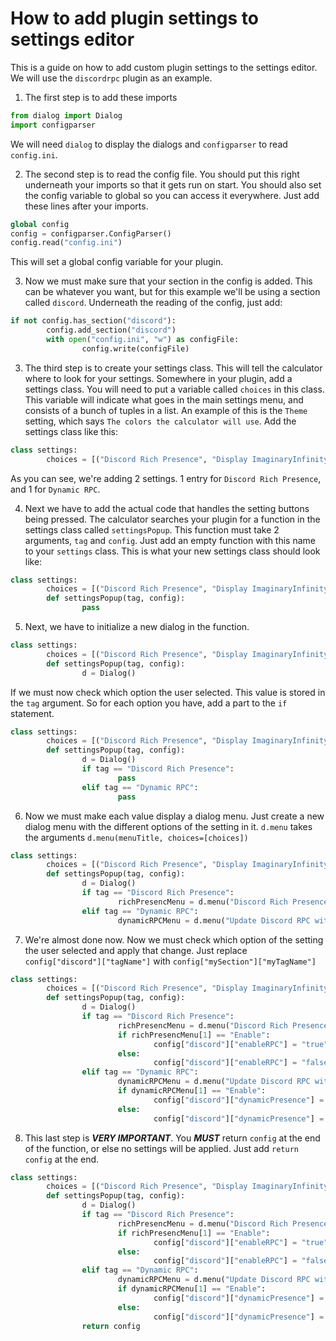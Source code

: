 # How to add plugin settings to settings editor
This is a guide on how to add custom plugin settings to the settings editor. We will use the `discordrpc` plugin as an example.

1. The first step is to add these imports
```py
from dialog import Dialog
import configparser
```
  We will need `dialog` to display the dialogs and `configparser` to read `config.ini`.

2. The second step is to read the config file. You should put this right underneath your imports so that it gets run on start. You should also set the config variable to global so you can access it everywhere. Just add these lines after your imports.
```py
global config
config = configparser.ConfigParser()
config.read("config.ini")
```
  This will set a global config variable for your plugin.

3. Now we must make sure that your section in the config is added. This can be whatever you want, but for this example we'll be using a section called `discord`. Underneath the reading of the config, just add:
```py
if not config.has_section("discord"):
		config.add_section("discord")
		with open("config.ini", "w") as configFile:
				config.write(configFile)
```

3. The third step is to create your settings class. This will tell the calculator where to look for your settings. Somewhere in your plugin, add a settings class. You will need to put a variable called `choices` in this class. This variable will indicate what goes in the main settings menu, and consists of a bunch of tuples in a list. An example of this is the `Theme` setting, which says `The colors the calculator will use`. Add the settings class like this:
```py
class settings:
		choices = [("Discord Rich Presence", "Display ImaginaryInfinity Calculator as your status in Discord"), ("Dynamic RPC", "Update Discord RPC on calculation")]
```
  As you can see, we're adding 2 settings. 1 entry for `Discord Rich Presence`, and 1 for `Dynamic RPC`.

4. Next we have to add the actual code that handles the setting buttons being pressed. The calculator searches your plugin for a function in the settings class called `settingsPopup`. This function must take 2 arguments, `tag` and `config`. Just add an empty function with this name to your `settings` class. This is what your new settings class should look like:
```py
class settings:
		choices = [("Discord Rich Presence", "Display ImaginaryInfinity Calculator as your status in Discord"), ("Dynamic RPC", "Update Discord RPC on calculation")]
		def settingsPopup(tag, config):
				pass
```

5. Next, we have to initialize a new dialog in the function.
```py
class settings:
		choices = [("Discord Rich Presence", "Display ImaginaryInfinity Calculator as your status in Discord"), ("Dynamic RPC", "Update Discord RPC on calculation")]
		def settingsPopup(tag, config):
				d = Dialog()
```
  If we must now check which option the user selected. This value is stored in the `tag` argument. So for each option you have, add a part to the `if` statement.
```py
class settings:
		choices = [("Discord Rich Presence", "Display ImaginaryInfinity Calculator as your status in Discord"), ("Dynamic RPC", "Update Discord RPC on calculation")]
		def settingsPopup(tag, config):
				d = Dialog()
				if tag == "Discord Rich Presence":
						pass
				elif tag == "Dynamic RPC":
						pass
```

6. Now we must make each value display a dialog menu. Just create a new dialog menu with the different options of the setting in it. `d.menu` takes the arguments `d.menu(menuTitle, choices=[choices])`
```py
class settings:
		choices = [("Discord Rich Presence", "Display ImaginaryInfinity Calculator as your status in Discord"), ("Dynamic RPC", "Update Discord RPC on calculation")]
		def settingsPopup(tag, config):
				d = Dialog()
				if tag == "Discord Rich Presence":
						richPresencMenu = d.menu("Discord Rich Presence", choices=[("Enable", "Enable Discord RPC"), ("Disable", "Disable Discord RPC")])
				elif tag == "Dynamic RPC":
						dynamicRPCMenu = d.menu("Update Discord RPC with your last done calculation", choices=[("Enable", "Enable Dynamic RPC"), ("Disable", "Disable Dynamic RPC")])
```
7. We're almost done now. Now we must check which option of the setting the user selected and apply that change. Just replace `config["discord"]["tagName"]` with `config["mySection"]["myTagName"]`
```py
class settings:
		choices = [("Discord Rich Presence", "Display ImaginaryInfinity Calculator as your status in Discord"), ("Dynamic RPC", "Update Discord RPC on calculation")]
		def settingsPopup(tag, config):
				d = Dialog()
				if tag == "Discord Rich Presence":
						richPresencMenu = d.menu("Discord Rich Presence", choices=[("Enable", "Enable Discord RPC"), ("Disable", "Disable Discord RPC")])
						if richPresencMenu[1] == "Enable":
								config["discord"]["enableRPC"] = "true"
						else:
								config["discord"]["enableRPC"] = "false"
				elif tag == "Dynamic RPC":
						dynamicRPCMenu = d.menu("Update Discord RPC with your last done calculation", choices=[("Enable", "Enable Dynamic RPC"), ("Disable", "Disable Dynamic RPC")])
						if dynamicRPCMenu[1] == "Enable":
								config["discord"]["dynamicPresence"] = "true"
						else:
								config["discord"]["dynamicPresence"] = "false"
```

8. This last step is ***VERY IMPORTANT***. You ***MUST*** return `config` at the end of the function, or else no settings will be applied. Just add `return config` at the end.
```py
class settings:
		choices = [("Discord Rich Presence", "Display ImaginaryInfinity Calculator as your status in Discord"), ("Dynamic RPC", "Update Discord RPC on calculation")]
		def settingsPopup(tag, config):
				d = Dialog()
				if tag == "Discord Rich Presence":
						richPresencMenu = d.menu("Discord Rich Presence", choices=[("Enable", "Enable Discord RPC"), ("Disable", "Disable Discord RPC")])
						if richPresencMenu[1] == "Enable":
								config["discord"]["enableRPC"] = "true"
						else:
								config["discord"]["enableRPC"] = "false"
				elif tag == "Dynamic RPC":
						dynamicRPCMenu = d.menu("Update Discord RPC with your last done calculation", choices=[("Enable", "Enable Dynamic RPC"), ("Disable", "Disable Dynamic RPC")])
						if dynamicRPCMenu[1] == "Enable":
								config["discord"]["dynamicPresence"] = "true"
						else:
								config["discord"]["dynamicPresence"] = "false"
				return config
```